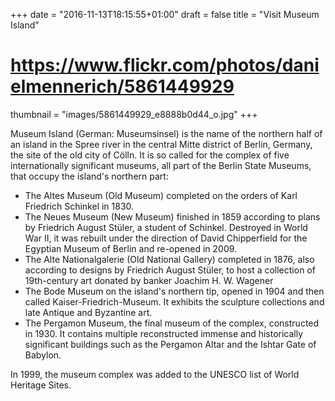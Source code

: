 +++
date = "2016-11-13T18:15:55+01:00"
draft = false
title = "Visit Museum Island"
# https://www.flickr.com/photos/danielmennerich/5861449929
thumbnail = "images/5861449929_e8888b0d44_o.jpg"
+++

<!--
  Mock content from wikipedia https://en.wikipedia.org/wiki/Museum_Island
-->

Museum Island (German: Museumsinsel) is the name of the northern half of an island in the Spree river in the central Mitte district of Berlin, Germany, the site of the old city of Cölln. It is so called for the complex of five internationally significant museums, all part of the Berlin State Museums, that occupy the island's northern part:

 - The Altes Museum (Old Museum) completed on the orders of Karl Friedrich Schinkel in 1830.
 - The Neues Museum (New Museum) finished in 1859 according to plans by Friedrich August Stüler, a student of Schinkel. Destroyed in World War II, it was rebuilt under the direction of David Chipperfield for the Egyptian Museum of Berlin and re-opened in 2009.
 - The Alte Nationalgalerie (Old National Gallery) completed in 1876, also according to designs by Friedrich August Stüler, to host a collection of 19th-century art donated by banker Joachim H. W. Wagener
 - The Bode Museum on the island's northern tip, opened in 1904 and then called Kaiser-Friedrich-Museum. It exhibits the sculpture collections and late Antique and Byzantine art.
 - The Pergamon Museum, the final museum of the complex, constructed in 1930. It contains multiple reconstructed immense and historically significant buildings such as the Pergamon Altar and the Ishtar Gate of Babylon.

In 1999, the museum complex was added to the UNESCO list of World Heritage Sites.

